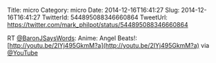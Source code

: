 Title: micro
Category: micro
Date: 2014-12-16T16:41:27
Slug: 2014-12-16T16:41:27
TwitterId: 544895088346660864
TweetUrl: https://twitter.com/mark_philpot/status/544895088346660864

RT [@BaronJSaysWords](https://twitter.com/BaronJSaysWords): Anime: Angel Beats!: [http://youtu.be/2IYj495GkmM?a](http://youtu.be/2IYj495GkmM?a) via [@YouTube](https://twitter.com/YouTube)